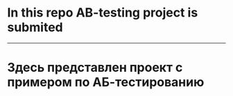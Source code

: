 # In this repo AB-testing project is submited

---

# Здесь представлен проект с примером по АБ-тестированию